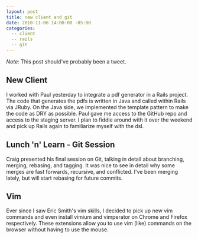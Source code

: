 ```yaml
---
layout: post
title: new client and git
date: 2010-11-06 14:00:00 -05:00
categories:
  -- client
  -- rails
  -- git
---
```


*Note:* This post should've probably been a tweet.

## New Client

I worked with Paul yesterday to integrate a pdf generator in a Rails project.  The code that generates the pdfs is written in Java and called within Rails via JRuby.  On the Java side, we implemented the template pattern to make the code as DRY as possible.  Paul gave me access to the GitHub repo and access to the staging server.  I plan to fiddle around with it over the weekend and pick up Rails again to familiarize myself with the dsl.

## Lunch 'n' Learn - Git Session

Craig presented his final session on Git, talking in detail about branching, merging, rebasing, and tagging.  It was nice to see in detail why some merges are fast forwards, recursive, and conflicted.  I've been merging lately, but will start rebasing for future commits.

## Vim

Ever since I saw Eric Smith's vim skills, I decided to pick up new vim commands and even install vimium and vimperator on Chrome and Firefox respectively.  These extensions allow you to use vim (like) commands on the browser without having to use the mouse.
